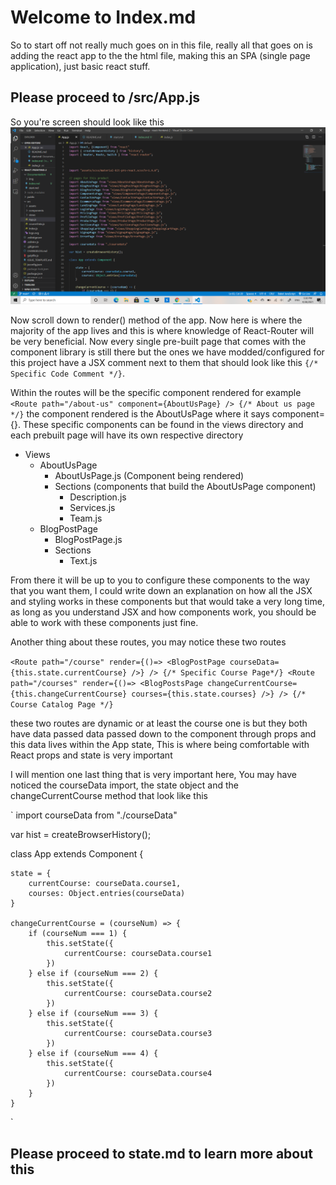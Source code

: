 # Welcome to Index.md

So to start off not really much goes on in this file, really all that goes on is adding the react app to the the html file, making this an SPA (single page application), just basic react stuff.

## Please proceed to /src/App.js

So you're screen should look like this
![App.js](img/App.png)

Now scroll down to render() method of the app. Now here is where the majority of the app lives and this is where knowledge of React-Router will be very beneficial. Now every single pre-built page that comes with the component library is still there but the ones we have modded/configured for this project have a JSX comment next to them that should look like this `{/* Specific Code Comment */}`.

Within the routes will be the specific component rendered for example `<Route path="/about-us" component={AboutUsPage} /> {/* About us page */}` the component rendered is the AboutUsPage where it says component={}. These specific components can be found in the views directory and each prebuilt page will have its own respective directory

- Views
    - AboutUsPage
        - AboutUsPage.js (Component being rendered)
        - Sections (components that build the AboutUsPage component)
            - Description.js
            - Services.js
            - Team.js
    - BlogPostPage
        - BlogPostPage.js
        - Sections
            - Text.js


From there it will be up to you to configure these components to the way that you want them, I could write down an explanation on how all the JSX and styling works in these components but that would take a very long time, as long as you understand JSX and how components work, you should be able to work with these components just fine.

Another thing about these routes, you may notice these two routes

`<Route path="/course" render={()=> <BlogPostPage courseData={this.state.currentCourse} />} /> {/* Specific Course Page*/}
<Route path="/courses" render={()=> <BlogPostsPage changeCurrentCourse={this.changeCurrentCourse} courses={this.state.courses} />} /> {/* Course Catalog Page */}`

these two routes are dynamic or at least the course one is but they both have data passed data passed down to the component through props and this data lives within the App state, This is where being comfortable with React props and state is very important

I will mention one last thing that is very important here, You may have noticed the courseData import, the state object and the changeCurrentCourse method that look like this

`
import courseData from "./courseData"

var hist = createBrowserHistory();

class App extends Component {

    state = {
        currentCourse: courseData.course1,
        courses: Object.entries(courseData)
    }

    changeCurrentCourse = (courseNum) => {
        if (courseNum === 1) {
            this.setState({
                currentCourse: courseData.course1
            })
        } else if (courseNum === 2) {
            this.setState({
                currentCourse: courseData.course2
            })
        } else if (courseNum === 3) {
            this.setState({
                currentCourse: courseData.course3
            })
        } else if (courseNum === 4) {
            this.setState({
                currentCourse: courseData.course4
            })
        }
    }
`

## Please proceed to state.md to learn more about this